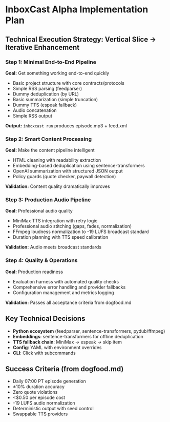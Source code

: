 # InboxCast Alpha Implementation Plan

## Technical Execution Strategy: Vertical Slice → Iterative Enhancement

### **Step 1: Minimal End-to-End Pipeline**
**Goal:** Get something working end-to-end quickly

- Basic project structure with core contracts/protocols
- Simple RSS parsing (feedparser) 
- Dummy deduplication (by URL)
- Basic summarization (simple truncation)
- Dummy TTS (espeak fallback)
- Audio concatenation 
- Simple RSS output

**Output:** `inboxcast run` produces episode.mp3 + feed.xml

### **Step 2: Smart Content Processing**
**Goal:** Make the content pipeline intelligent

- HTML cleaning with readability extraction
- Embedding-based deduplication using sentence-transformers
- OpenAI summarization with structured JSON output
- Policy guards (quote checker, paywall detection)

**Validation:** Content quality dramatically improves

### **Step 3: Production Audio Pipeline**
**Goal:** Professional audio quality

- MiniMax TTS integration with retry logic
- Professional audio stitching (gaps, fades, normalization)
- FFmpeg loudness normalization to -19 LUFS broadcast standard
- Duration planning with TTS speed calibration

**Validation:** Audio meets broadcast standards

### **Step 4: Quality & Operations**
**Goal:** Production readiness

- Evaluation harness with automated quality checks
- Comprehensive error handling and provider fallbacks
- Configuration management and metrics logging

**Validation:** Passes all acceptance criteria from dogfood.md

## Key Technical Decisions

- **Python ecosystem** (feedparser, sentence-transformers, pydub/ffmpeg)
- **Embeddings**: sentence-transformers for offline deduplication
- **TTS fallback chain**: MiniMax → espeak → skip item
- **Config**: YAML with environment overrides
- **CLI**: Click with subcommands

## Success Criteria (from dogfood.md)

- Daily 07:00 PT episode generation
- ±10% duration accuracy
- Zero quote violations
- <$0.50 per episode cost
- -19 LUFS audio normalization
- Deterministic output with seed control
- Swappable TTS providers